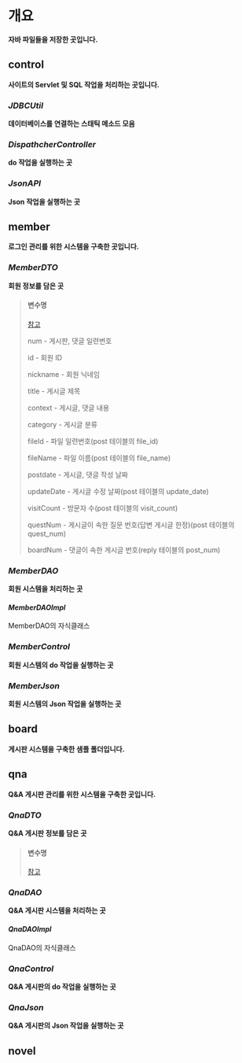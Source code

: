 # 개요
**자바 파일들을 저장한 곳입니다.**

## control
**사이트의 Servlet 및 SQL 작업을 처리하는 곳입니다.**

### *JDBCUtil*
**데이터베이스를 연결하는 스태틱 메소드 모음**

### *DispathcherController*
**do 작업을 실행하는 곳**

### *JsonAPI*
**Json 작업을 실행하는 곳**

## member
**로그인 관리를 위한 시스템을 구축한 곳입니다.**

### *MemberDTO*
**회원 정보를 담은 곳**

> #### 변수명
> [참고](../database)
>
> num - 게시판, 댓글 일련번호
>
> id - 회원 ID
>
> nickname - 회원 닉네임
>
> title - 게시글 제목
>
> context - 게시글, 댓글 내용
>
> category - 게시글 분류
>
> fileId - 파일 일련번호(post 테이블의 file_id)
>
> fileName - 파일 이름(post 테이블의 file_name)
>
> postdate - 게시글, 댓글 작성 날짜
>
> updateDate - 게시글 수정 날짜(post 테이블의 update_date)
>
> visitCount - 방문자 수(post 테이블의 visit_count)
>
> questNum - 게시글이 속한 질문 번호(답변 게시글 한정)(post 테이블의 quest_num)
>
> boardNum - 댓글이 속한 게시글 번호(reply 테이블의 post_num)

### *MemberDAO*
**회원 시스템을 처리하는 곳**

#### *MemberDAOImpl*
MemberDAO의 자식클래스

### *MemberControl*
**회원 시스템의 do 작업을 실행하는 곳**

### *MemberJson*
**회원 시스템의 Json 작업을 실행하는 곳**

## board
**게시판 시스템을 구축한 샘플 폴더입니다.**

## qna
**Q&A 게시판 관리를 위한 시스템을 구축한 곳입니다.**

### *QnaDTO*
**Q&A 게시판 정보를 담은 곳**

> #### 변수명
> [참고](../database)

### *QnaDAO*
**Q&A 게시판 시스템을 처리하는 곳**

#### *QnaDAOImpl*
QnaDAO의 자식클래스

### *QnaControl*
**Q&A 게시판의 do 작업을 실행하는 곳**

### *QnaJson*
**Q&A 게시판의 Json 작업을 실행하는 곳**

## novel
